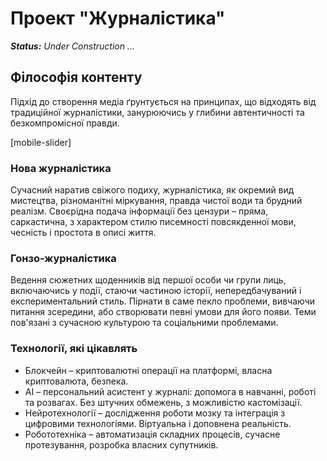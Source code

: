 # Проект "Журналістика"

***Status:**  Under Construction ...*

## Філософія контенту

Підхід до створення медіа ґрунтується на принципах, що відходять від традиційної журналістики, занурюючись у глибини автентичності та безкомпромісної правди.

[mobile-slider]

### Нова журналістика

Сучасний наратив свіжого подиху, журналістика, як окремий вид мистецтва, різноманітні міркування, правда чистої води та брудний реалізм. Своєрідна подача інформації без цензури – пряма, саркастична, з характером стилю писемності повсякденної мови, чесність і простота в описі життя.

### Гонзо-журналістика

Ведення сюжетних щоденників від першої особи чи групи лиць, включаючись у події, стаючи частиною історії, непередбачуваний і експериментальний стиль. Пірнати в саме пекло проблеми, вивчаючи питання зсередини, або створювати певні умови для його появи. Теми пов'язані з сучасною культурою та соціальними проблемами.

### Технології, які цікавлять

- Блокчейн – криптовалютні операції на платформі, власна криптовалюта, безпека.
- AI – персональний асистент у журналі: допомога в навчанні, роботі та розвагах. Без штучних обмежень, з можливістю кастомізації.
- Нейротехнології – дослідження роботи мозку та інтеграція з цифровими технологіями. Віртуальна і доповнена реальність.
- Робототехніка – автоматизація складних процесів, сучасне протезування, розробка власних супутників.